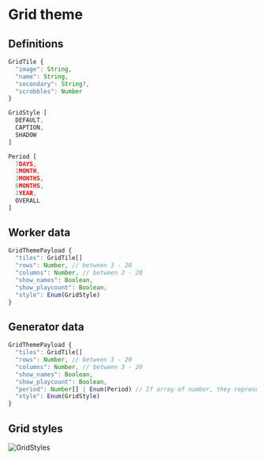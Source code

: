 # Grid theme

## Definitions

```ts
GridTile {
  "image": String,
  "name": String,
  "secondary": String?,
  "scrobbles": Number
}

GridStyle [
  DEFAULT,
  CAPTION,
  SHADOW
]

Period [
  7DAYS,
  1MONTH,
  3MONTHS,
  6MONTHS,
  1YEAR,
  OVERALL
]
```

## Worker data

```ts
GridThemePayload {
  "tiles": GridTile[]
  "rows": Number, // between 3 - 20
  "columns": Number, // between 3 - 20
  "show_names": Boolean,
  "show_playcount": Boolean,
  "style": Enum(GridStyle)
}
```

## Generator data

```ts
GridThemePayload {
  "tiles": GridTile[]
  "rows": Number, // between 3 - 20
  "columns": Number, // between 3 - 20
  "show_names": Boolean,
  "show_playcount": Boolean,
  "period": Number[] | Enum(Period) // If array of number, they represent a period of two timestamps
  "style": Enum(GridStyle)
}
```


## Grid styles
![GridStyles](https://i.imgur.com/B5mBxrB.jpg)
